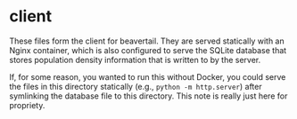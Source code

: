 # client

These files form the client for beavertail. They are served statically with an
Nginx container, which is also configured to serve the SQLite database that
stores population density information that is written to by the server.

If, for some reason, you wanted to run this without Docker, you could serve the
files in this directory statically (e.g., `python -m http.server`) after
symlinking the database file to this directory. This note is really just here
for propriety.

